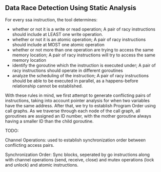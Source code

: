 ## Data Race Detection Using Static Analysis

For every ssa instruction, the tool determines:
- whether or not it is a write or read operation; A pair of racy instructions should include at LEAST one write operation. 
- whether or not it is an atomic operation; A pair of racy instructions should include at MOST one atomic operation
- whether or not more than one operation are trying to access the same memory location; A pair of racy instructions will try to access the same memory location
- identify the goroutine which the instruction is executed under; A pair of racy instructions should operate in different goroutines
- analyze the scheduling of the instruction; A pair of racy instructions should be able to be executed in parallel, as a happens-before relationship cannot be established. 

With these rules in mind, we first attempt to generate conflicting pairs of instructions, taking into account pointer analysis for when two variables have the same address. After that, we try to establish Program Order using call graphs. As we traverse through each node of the call graph, all goroutines are assigned an ID number, with the mother goroutine always having a smaller ID than the child goroutine. 

TODO:

Channel Operations: used to establish synchronization order between conflicting access pairs. 

Synchronization Order: Sync blocks, seperated by go instructions along with channel operations (send, receive, close) and mutex operations (lock and unlock) and atomic instructions. 

